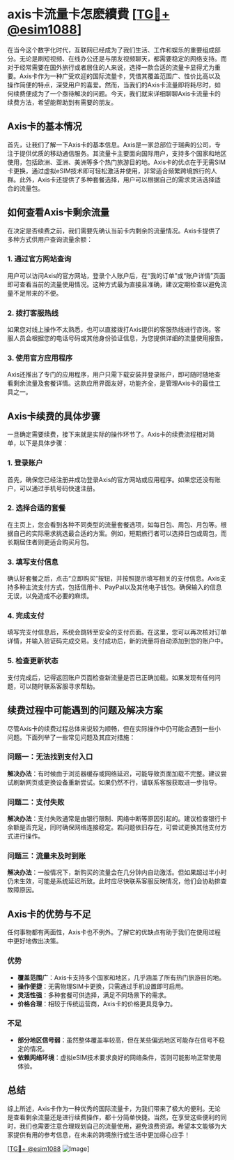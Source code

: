 # axis卡流量卡怎麽續費 [[TG💪+ @esim1088](https://t.me/s/esim1088)]

在当今这个数字化时代，互联网已经成为了我们生活、工作和娱乐的重要组成部分。无论是刷短视频、在线办公还是与朋友视频聊天，都需要稳定的网络支持。而对于经常需要在国外旅行或者居住的人来说，选择一款合适的流量卡显得尤为重要。Axis卡作为一种广受欢迎的国际流量卡，凭借其覆盖范围广、性价比高以及操作简便的特点，深受用户的喜爱。然而，当我们的Axis卡流量即将耗尽时，如何续费便成为了一个亟待解决的问题。今天，我们就来详细聊聊Axis卡流量卡的续费方法，希望能帮助到有需要的朋友。

## Axis卡的基本情况

首先，让我们了解一下Axis卡的基本信息。Axis是一家总部位于瑞典的公司，专注于提供优质的移动通信服务。其流量卡主要面向国际用户，支持多个国家和地区使用，包括欧洲、亚洲、美洲等多个热门旅游目的地。Axis卡的优点在于无需SIM卡更换，通过虚拟eSIM技术即可轻松激活并使用，非常适合频繁跨境旅行的人群。此外，Axis卡还提供了多种套餐选择，用户可以根据自己的需求灵活选择适合的流量包。

## 如何查看Axis卡剩余流量

在决定是否续费之前，我们需要先确认当前卡内剩余的流量情况。Axis卡提供了多种方式供用户查询流量余额：

### 1. **通过官方网站查询**
   用户可以访问Axis的官方网站，登录个人账户后，在“我的订单”或“账户详情”页面即可查看当前的流量使用情况。这种方式最为直接且准确，建议定期检查以避免流量不足带来的不便。

### 2. **拨打客服热线**
   如果您对线上操作不太熟悉，也可以直接拨打Axis提供的客服热线进行咨询。客服人员会根据您的电话号码或其他身份验证信息，为您提供详细的流量使用报告。

### 3. **使用官方应用程序**
   Axis还推出了专门的应用程序，用户只需下载安装并登录账户，即可随时随地查看剩余流量及套餐详情。这款应用界面友好，功能齐全，是管理Axis卡的最佳工具之一。

## Axis卡续费的具体步骤

一旦确定需要续费，接下来就是实际的操作环节了。Axis卡的续费流程相对简单，以下是具体步骤：

### 1. **登录账户**
   首先，确保您已经注册并成功登录Axis的官方网站或应用程序。如果您还没有账户，可以通过手机号码快速注册。

### 2. **选择合适的套餐**
   在主页上，您会看到各种不同类型的流量套餐选项，如每日包、周包、月包等。根据自己的实际需求挑选最合适的方案。例如，短期旅行者可以选择日包或周包，而长期居住者则更适合购买月包。

### 3. **填写支付信息**
   确认好套餐之后，点击“立即购买”按钮，并按照提示填写相关的支付信息。Axis支持多种主流支付方式，包括信用卡、PayPal以及其他电子钱包。确保输入的信息无误，以免造成不必要的麻烦。

### 4. **完成支付**
   填写完支付信息后，系统会跳转至安全的支付页面。在这里，您可以再次核对订单详情，并输入验证码完成交易。支付成功后，新的流量将自动添加到您的账户中。

### 5. **检查更新状态**
   支付完成后，记得返回账户页面检查新流量是否已正确加载。如果发现有任何问题，可以随时联系客服寻求帮助。

## 续费过程中可能遇到的问题及解决方案

尽管Axis卡的续费过程总体来说较为顺畅，但在实际操作中仍可能会遇到一些小问题。下面列举了一些常见问题及其应对措施：

### 问题一：无法找到支付入口
   **解决办法**：有时候由于浏览器缓存或网络延迟，可能导致页面加载不完整。建议尝试刷新网页或更换设备重新尝试。如果仍然不行，请联系客服获取进一步指导。

### 问题二：支付失败
   **解决办法**：支付失败通常是由银行限制、网络中断等原因引起的。建议检查银行卡余额是否充足，同时确保网络连接稳定。若问题依旧存在，可尝试更换其他支付方式进行操作。

### 问题三：流量未及时到账
   **解决办法**：一般情况下，新购买的流量会在几分钟内自动激活。但如果超过半小时仍未生效，可能是系统延迟所致。此时应尽快联系客服反映情况，他们会协助排查故障原因。

## Axis卡的优势与不足

任何事物都有两面性，Axis卡也不例外。了解它的优缺点有助于我们在使用过程中更好地做出决策。

### 优势
- **覆盖范围广**：Axis卡支持多个国家和地区，几乎涵盖了所有热门旅游目的地。
- **操作便捷**：无需物理SIM卡更换，只需通过手机设置即可启用。
- **灵活性强**：多种套餐可供选择，满足不同场景下的需求。
- **价格合理**：相较于传统运营商，Axis卡的价格更具竞争力。

### 不足
- **部分地区信号弱**：虽然整体覆盖率较高，但在某些偏远地区可能存在信号不稳定的情况。
- **依赖网络环境**：虚拟eSIM技术要求良好的网络条件，否则可能影响正常使用体验。

## 总结

综上所述，Axis卡作为一种优秀的国际流量卡，为我们带来了极大的便利。无论是查看剩余流量还是进行续费操作，都十分简单快捷。当然，在享受这些便利的同时，我们也需要注意合理规划自己的流量使用，避免浪费资源。希望本文能够为大家提供有用的参考信息，在未来的跨境旅行或生活中更加得心应手！

[[TG💪+ @esim1088](https://t.me/s/esim1088) ![Image](https://i.postimg.cc/4NQfJmqS/Snipaste-2025-05-13-00-14-12.png)]